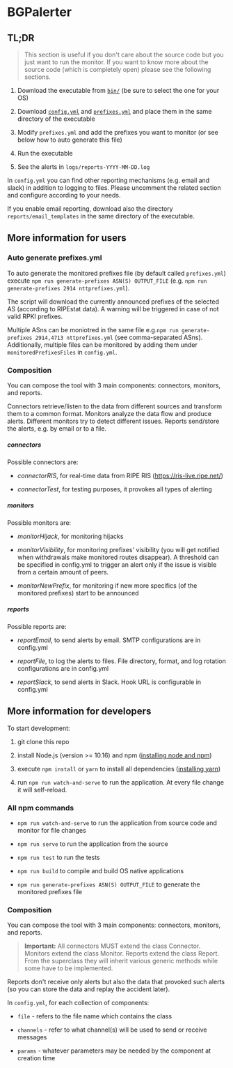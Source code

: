 # BGPalerter


## TL;DR
> This section is useful if you don't care about the source code but you just want to run the monitor.
If you want to know more about the source code (which is completely open) please see the following sections.

1. Download the executable from [`bin/`](https://github.com/nttgin/BGPalerter/tree/master/bin) (be sure to select the one for your OS)

2. Download [`config.yml`](https://github.com/nttgin/BGPalerter/blob/master/config.yml) and [`prefixes.yml`](https://github.com/nttgin/BGPalerter/blob/master/prefixes.yml) and place them in the same directory of the executable

3. Modify `prefixes.yml` and add the prefixes you want to monitor (or see below how to auto generate this file)

4. Run the executable

5. See the alerts in `logs/reports-YYYY-MM-DD.log`

In `config.yml` you can find other reporting mechanisms (e.g. email and slack) in addition to logging to files. 
Please uncomment the related section and configure according to your needs.

If you enable email reporting, download also the directory `reports/email_templates` in the same directory of the executable.


## More information for users

### Auto generate prefixes.yml
To auto generate the monitored prefixes file (by default called `prefixes.yml`) execute `npm run generate-prefixes ASN(S) OUTPUT_FILE` (e.g. `npm run generate-prefixes 2914 nttprefixes.yml`).

The script will download the currently announced prefixes of the selected AS (according to RIPEstat data). A warning will be triggered in case of not valid RPKI prefixes.

Multiple ASns can be moniotred in the same file e.g.`npm run generate-prefixes 2914,4713 nttprefixes.yml` (see comma-separated ASns). Additionally, multiple files can be monitored by adding them under `monitoredPrefixesFiles` in `config.yml`.

### Composition

You can compose the tool with 3 main components: connectors, monitors, and reports.

Connectors retrieve/listen to the data from different sources and transform them to a common format.
Monitors analyze the data flow and produce alerts. Different monitors try to detect different issues.
Reports send/store the alerts, e.g. by email or to a file.

##### connectors

Possible connectors are:

* _connectorRIS_, for real-time data from RIPE RIS (https://ris-live.ripe.net/)

* _connectorTest_, for testing purposes, it provokes all types of alerting

##### monitors

Possible monitors are:

* _monitorHijack_, for monitoring hijacks

* _monitorVisibility_, for monitoring prefixes' visibility (you will get notified when withdrawals make monitored routes disappear). A threshold can be specified in config.yml to trigger an alert only if the issue is visible from a certain amount of peers.

* _monitorNewPrefix_, for monitoring if new more specifics (of the monitored prefixes) start to be announced

##### reports

Possible reports are:

* _reportEmail_, to send alerts by email. SMTP configurations are in config.yml

* _reportFile_, to log the alerts to files. File directory, format, and log rotation configurations are in config.yml

* _reportSlack_, to send alerts in Slack. Hook URL is configurable in config.yml


## More information for developers

To start development:

1. git clone this repo

2. install Node.js (version >= 10.16) and npm ([installing node and npm](https://nodejs.org/en/download/))

3. execute `npm install` or `yarn` to install all dependencies ([installing yarn](https://yarnpkg.com/lang/en/docs/install))

4. run `npm run watch-and-serve` to run the application. At every file change it will self-reload.

### All npm commands

* `npm run watch-and-serve` to run the application from source code and monitor for file changes

* `npm run serve` to run the application from the source

* `npm run test` to run the tests

* `npm run build` to compile and build OS native applications

* `npm run generate-prefixes ASN(S) OUTPUT_FILE` to generate the monitored prefixes file

### Composition

You can compose the tool with 3 main components: connectors, monitors, and reports.

> **Important:**
All connectors MUST extend the class Connector. Monitors extend the class Monitor. Reports extend the class Report.
From the superclass they will inherit various generic methods while some have to be implemented.

Reports don't receive only alerts but also the data that provoked such alerts (so you can store the data and replay the accident later).

In `config.yml`, for each collection of components:

* `file` - refers to the file name which contains the class

* `channels` - refer to what channel(s) will be used to send or receive messages

* `params` - whatever parameters may be needed by the component at creation time




